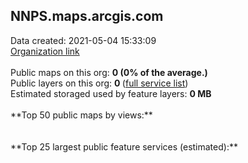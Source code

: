 <h2>NNPS.maps.arcgis.com</h2> Data created: 2021-05-04 15:33:09 <br /><a target='new' href='https://NNPS.maps.arcgis.com'>Organization link</a><br /><br />Public maps on this org: <b>0 (0% of the average.)</b><br />Public layers on this org: <b>0 </b>(<a target='new' href='https://services.arcgis.com/y73XJOoGIbPyFkqz/ArcGIS/rest/services'>full service list</a>)<br />Estimated storaged used by feature layers: <b>0 MB</b><br /><br />**Top 50 public maps by views:**<br /><br /><br />**Top 25 largest public feature services (estimated):**<br />